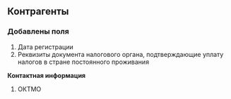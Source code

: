 ## Контрагенты

### Добавлены поля

1. Дата регистрации
2. Реквизиты документа налогового органа, подтверждающие уплату налогов в стране постоянного проживания

**Контактная информация**

1. ОКТМО